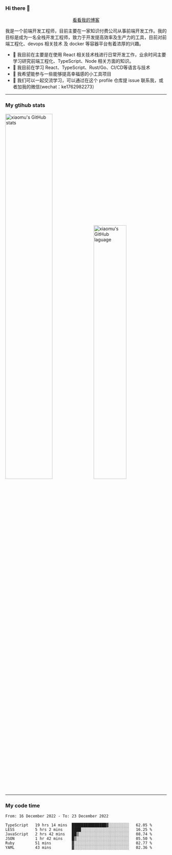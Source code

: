 ### Hi there 👋

<p align="center">
  <a href="https://blog.realjacket.site/">看看我的博客</a>
</p>

我是一个前端开发工程师，目前主要在一家知识付费公司从事前端开发工作。我的目标是成为一名全栈开发工程师，致力于开发提高效率及生产力的工具，目前对前端工程化、devops 相关技术 及 docker 等容器平台有着浓厚的兴趣。

- 🔭 我目前在主要是在使用 React 相关技术栈进行日常开发工作，业余时间主要学习研究前端工程化、TypeScript、Node 相关方面的知识。
- 🌱 我目前在学习 React、TypeScript、Rust/Go、CI/CD等语言与技术
- 👯 我希望能参与一些能够提高幸福感的小工具项目
- 💬 我们可以一起交流学习，可以通过在这个 profile 仓库提 issue 联系我，或者加我的微信(wechat：ke1762982273）

***

### My gtihub stats

<a><img src="https://github-readme-stats.vercel.app/api?username=real-jacket" title="xiaomu's GitHub stats" alt="xiaomu's GitHub stats" style="width:54%;"/></a>
<a><img src="https://github-readme-stats.vercel.app/api/top-langs/?username=real-jacket&layout=compact" title="xiaomu's GitHub laguage" alt="xiaomu's GitHub laguage" style="width:45%;"/><a/>

***

### My code time

<!--START_SECTION:waka-->

```text
From: 16 December 2022 - To: 23 December 2022

TypeScript   19 hrs 14 mins  ███████████████▓░░░░░░░░░   62.05 %
LESS         5 hrs 2 mins    ████░░░░░░░░░░░░░░░░░░░░░   16.25 %
JavaScript   2 hrs 42 mins   ██▒░░░░░░░░░░░░░░░░░░░░░░   08.74 %
JSON         1 hr 42 mins    █▒░░░░░░░░░░░░░░░░░░░░░░░   05.50 %
Ruby         51 mins         ▓░░░░░░░░░░░░░░░░░░░░░░░░   02.77 %
YAML         43 mins         ▓░░░░░░░░░░░░░░░░░░░░░░░░   02.36 %
```

<!--END_SECTION:waka-->

